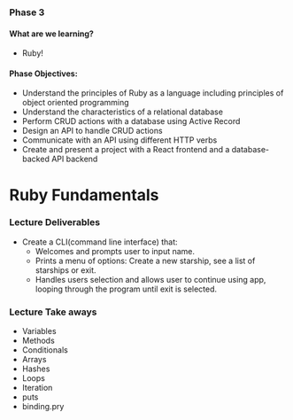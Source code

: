 ### Phase 3

#### What are we learning? 
- Ruby! 

#### Phase Objectives:
- Understand the principles of Ruby as a language including principles of object oriented programming
- Understand the characteristics of a relational database
- Perform CRUD actions with a database using Active Record
- Design an API to handle CRUD actions
- Communicate with an API using different HTTP verbs
- Create and present a project with a React frontend and a database-backed API backend

# Ruby Fundamentals

### Lecture Deliverables
- Create a CLI(command line interface) that:
    - Welcomes and prompts user to input name.
    - Prints a menu of options: Create a new starship, see a list of starships or exit.
    - Handles users selection and allows user to continue using app, looping through the program until exit is selected.

### Lecture Take aways 
- Variables
- Methods
- Conditionals
- Arrays 
- Hashes
- Loops
- Iteration
- puts
- binding.pry
